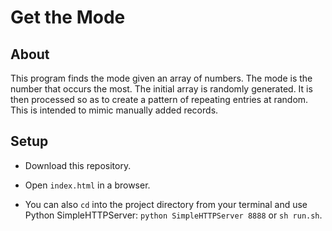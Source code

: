 Get the Mode
============

About
-----
This program finds the mode given an array of numbers. The mode is the number that occurs the most. The initial array is randomly generated. It is then processed so as to create a pattern of repeating entries at random. This is intended to mimic manually added records.

Setup
-----

* Download this repository.

* Open `index.html` in a browser.

* You can also `cd` into the project directory from your terminal and use Python SimpleHTTPServer: `python SimpleHTTPServer 8888` or `sh run.sh`.

